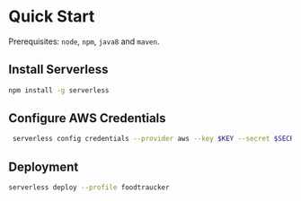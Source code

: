 # Quick Start

Prerequisites: `node`, `npm`, `java8` and `maven`.

## Install Serverless

``` bash
npm install -g serverless
```

## Configure AWS Credentials

``` bash
 serverless config credentials --provider aws --key $KEY --secret $SECRET --profile foodtraucker
 ```

## Deployment

``` bash
serverless deploy --profile foodtraucker
```